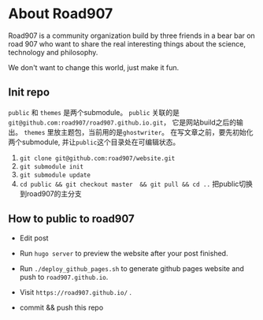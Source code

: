 # About Road907

Road907 is a community organization build by three friends in a bear
bar on road 907 who want to share the real interesting things about
the science, technology and philosophy.

We don't want to change this world, just make it fun.

## Init repo

`public` 和 `themes` 是两个submodule。 `public` 关联的是`git@github.com:road907/road907.github.io.git`， 它是网站build之后的输出。 `themes` 里放主题包，当前用的是`ghostwriter`。 在写文章之前，要先初始化两个submodule, 并让`public`这个目录处在可编辑状态。

1. `git clone git@github.com:road907/website.git`
2. `git submodule init`
3. `git submodule update`
4. `cd public && git checkout master  && git pull && cd ..` 把public切换到road907的主分支

## How to public to road907
- Edit post

- Run `hugo server` to preview the website after your post finished.

- Run `./deploy_github_pages.sh` to generate github pages website and push to `road907.github.io`.

- Visit `https://road907.github.io/` .
- commit && push this repo